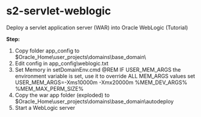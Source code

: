 # s2-servlet-weblogic
Deploy a servlet application server (WAR) into Oracle WebLogic (Tutorial)

**Step:**
1. Copy folder app_config to $Oracle_Home\user_projects\domains\base_domain\
2. Edit config in app_config\weblogic.txt
3. Set Memory in setDomainEnv.cmd
    @REM IF USER_MEM_ARGS the environment variable is set, use it to override ALL MEM_ARGS values
    set USER_MEM_ARGS=-Xms10000m -Xmx20000m %MEM_DEV_ARGS% %MEM_MAX_PERM_SIZE%
4. Copy the war app folder (exploded) to $Oracle_Home\user_projects\domains\base_domain\autodeploy
5. Start a WebLogic server



   
